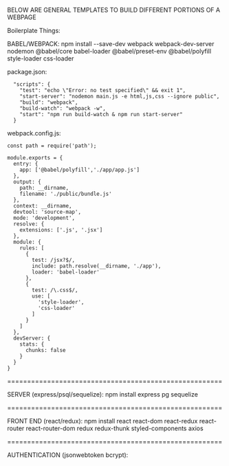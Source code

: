 BELOW ARE GENERAL TEMPLATES TO BUILD DIFFERENT PORTIONS OF A WEBPAGE

Boilerplate Things:

BABEL/WEBPACK:
npm install --save-dev webpack webpack-dev-server nodemon @babel/core babel-loader @babel/preset-env @babel/polyfill style-loader css-loader

package.json:
```
  "scripts": {
    "test": "echo \"Error: no test specified\" && exit 1",
    "start-server": "nodemon main.js -e html,js,css --ignore public",
    "build": "webpack",
    "build-watch": "webpack -w",
    "start": "npm run build-watch & npm run start-server"
  }
```

webpack.config.js:
```
const path = require('path');

module.exports = {
  entry: {
    app: ['@babel/polyfill','./app/app.js']
  },
  output: {
    path: __dirname,
    filename: './public/bundle.js'
  },
  context: __dirname,
  devtool: 'source-map',
  mode: 'development',
  resolve: {
    extensions: ['.js', '.jsx']
  },
  module: {
    rules: [
      {
        test: /jsx?$/,
        include: path.resolve(__dirname, './app'),
        loader: 'babel-loader'
      },
      {
        test: /\.css$/,
        use: [
          'style-loader',
          'css-loader'
        ]
      }
    ]
  },
  devServer: {
    stats: {
      chunks: false
    }
  }
}
```

======================================================

SERVER (express/psql/sequelize):
npm install express pg sequelize

======================================================

FRONT END (react/redux):
npm install react react-dom react-redux react-router react-router-dom redux redux-thunk styled-components axios

======================================================

AUTHENTICATION (jsonwebtoken bcrypt):

